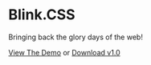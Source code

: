# Blink.CSS

Bringing back the glory days of the web!

[View The Demo](https://thecssking.github.io/BlinkCSS/demo/) or [Download v1.0](https://github.com/thecssking/BlinkCSS/releases/download/v1.0/blink.css)
